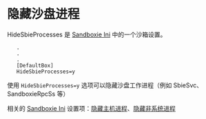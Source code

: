 # 隐藏沙盘进程

HideSbieProcesses 是 [Sandboxie Ini](SandboxieIni.md) 中的一个沙箱设置。

```
   .
   .
   .
   [DefaultBox]
   HideSbieProcesses=y
```

使用 `HideSbieProcesses=y` 选项可以隐藏沙盘工作进程（例如 SbieSvc、SandboxieRpcSs 等）

相关的 [Sandboxie Ini](SandboxieIni.md) 设置项：[隐藏主机进程](HideHostProcess.md)、[隐藏非系统进程](HideNonSystemProcesses.md)
